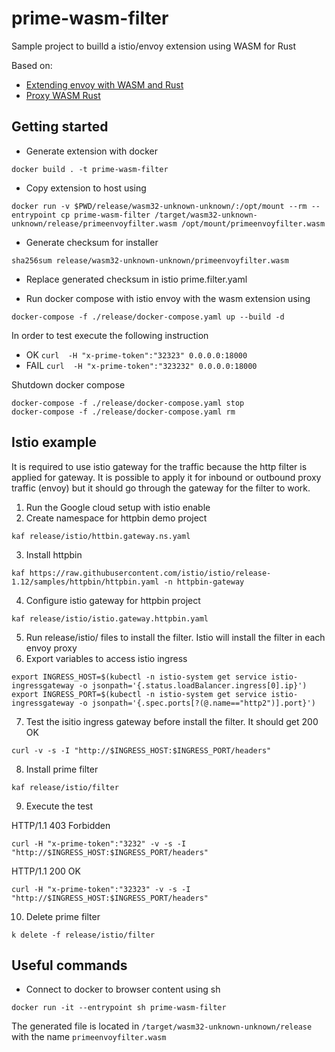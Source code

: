 # prime-wasm-filter

Sample project to builld a istio/envoy extension using WASM for Rust

Based on:

- [Extending envoy with WASM and Rust](https://antweiss.com/blog/extending-envoy-with-wasm-and-rust/)
- [Proxy WASM Rust](https://github.com/otomato-gh/proxy-wasm-rust)

## Getting started

- Generate extension with docker

```shell
docker build . -t prime-wasm-filter
```

- Copy extension to host using

```shell
docker run -v $PWD/release/wasm32-unknown-unknown/:/opt/mount --rm --entrypoint cp prime-wasm-filter /target/wasm32-unknown-unknown/release/primeenvoyfilter.wasm /opt/mount/primeenvoyfilter.wasm 
```

- Generate checksum for installer

```shell
sha256sum release/wasm32-unknown-unknown/primeenvoyfilter.wasm
```

- Replace generated checksum in istio prime.filter.yaml

- Run docker compose with istio envoy with the wasm extension using

```shell
docker-compose -f ./release/docker-compose.yaml up --build -d
```

In order to test execute the following instruction

- OK `curl  -H "x-prime-token":"32323" 0.0.0.0:18000`
- FAIL `curl  -H "x-prime-token":"323232" 0.0.0.0:18000`

Shutdown docker compose

```shell
docker-compose -f ./release/docker-compose.yaml stop
docker-compose -f ./release/docker-compose.yaml rm
```

## Istio example

It is required to use istio gateway for the traffic because the http filter is applied for
gateway. It is possible to apply it for inbound or outbound proxy traffic (envoy) but it should go 
through the gateway for the filter to work.

1. Run the Google cloud setup with istio enable
2. Create namespace for httpbin demo project

```shell
kaf release/istio/httbin.gateway.ns.yaml
```

3. Install httpbin

```shell
kaf https://raw.githubusercontent.com/istio/istio/release-1.12/samples/httpbin/httpbin.yaml -n httpbin-gateway
```

4. Configure istio gateway for httpbin project

```shell
kaf release/istio/istio.gateway.httpbin.yaml
```

5. Run release/istio/ files to install the filter. Istio will install the filter in each envoy proxy
6. Export variables to access istio ingress

```shell
export INGRESS_HOST=$(kubectl -n istio-system get service istio-ingressgateway -o jsonpath='{.status.loadBalancer.ingress[0].ip}')
export INGRESS_PORT=$(kubectl -n istio-system get service istio-ingressgateway -o jsonpath='{.spec.ports[?(@.name=="http2")].port}')
```

7. Test the isitio ingress gateway before install the filter. It should get 200 OK

```shell
curl -v -s -I "http://$INGRESS_HOST:$INGRESS_PORT/headers"
```

8. Install prime filter

```shell
kaf release/istio/filter
```

9. Execute the test

HTTP/1.1 403 Forbidden
```shell
curl -H "x-prime-token":"3232" -v -s -I "http://$INGRESS_HOST:$INGRESS_PORT/headers"
```

HTTP/1.1 200 OK
```shell
curl -H "x-prime-token":"32323" -v -s -I "http://$INGRESS_HOST:$INGRESS_PORT/headers"
```

10. Delete prime filter

```shell
k delete -f release/istio/filter
```

## Useful commands

- Connect to docker to browser content using sh
```shell
docker run -it --entrypoint sh prime-wasm-filter
```

The generated file is located in `/target/wasm32-unknown-unknown/release` with the name `primeenvoyfilter.wasm`